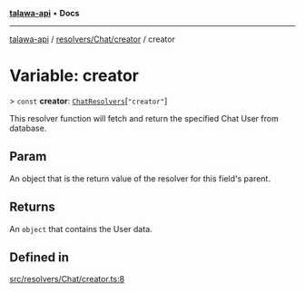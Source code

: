 [**talawa-api**](../../../../README.md) • **Docs**

***

[talawa-api](../../../../modules.md) / [resolvers/Chat/creator](../README.md) / creator

# Variable: creator

\> `const` **creator**: [`ChatResolvers`](../../../../types/generatedGraphQLTypes/type-aliases/ChatResolvers.md)\[`"creator"`\]

This resolver function will fetch and return the specified Chat User from database.

## Param

An object that is the return value of the resolver for this field's parent.

## Returns

An `object` that contains the User data.

## Defined in

[src/resolvers/Chat/creator.ts:8](https://github.com/PalisadoesFoundation/talawa-api/blob/bba5d82264abb62b9e358a3d3fe1af18a8a8f6e4/src/resolvers/Chat/creator.ts#L8)
